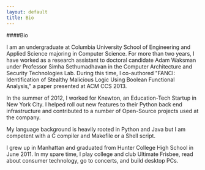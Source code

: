 ```yaml
---
layout: default
title: Bio
---
```

####Bio

I am an undergraduate at Columbia University School of Engineering and Applied
Science majoring in Computer Science. For more than two years, I have worked as
a research assistant to doctoral candidate Adam Waksman under Professor Simha
Sethumadhavan in the Computer Architecture and Security Technologies Lab.
During this time, I co-authored "FANCI: Identification of Stealthy Malicious
Logic Using Boolean Functional Analysis," a paper presented at ACM CCS 2013.

In the summer of 2012, I worked for Knewton, an Education-Tech Startup in New
York City. I helped roll out new features to their Python back end
infrastructure and contributed to a number of Open-Source projects used at the
company.

My language background is heavily rooted in Python and Java but I am competent
with a C compiler and Makefile or a Shell script.

I grew up in Manhattan and graduated from Hunter College High School in June
2011. In my spare time, I play college and club Ultimate Frisbee, read about
consumer technology, go to concerts, and build desktop PCs.

